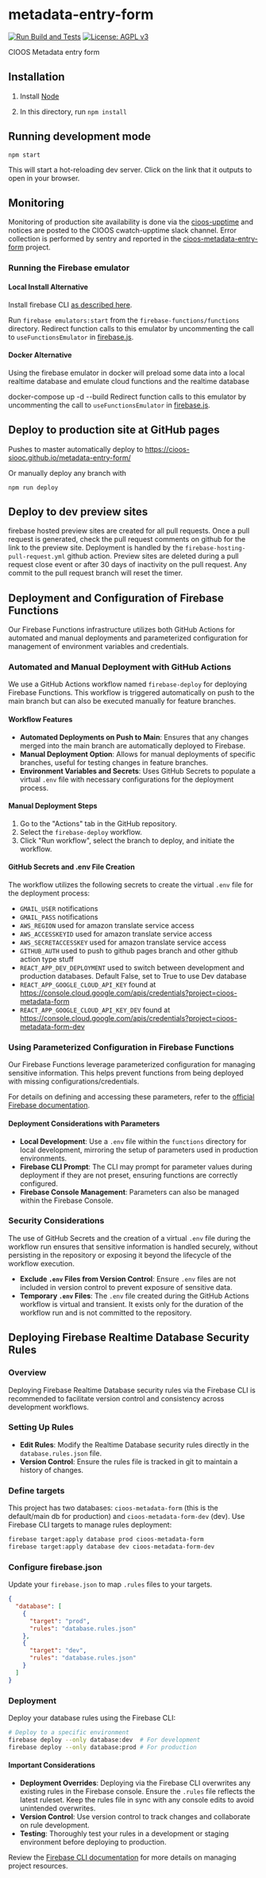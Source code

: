# metadata-entry-form

[![Run Build and Tests](https://github.com/cioos-siooc/metadata-entry-form/actions/workflows/run-build-tests.yaml/badge.svg)](https://github.com/cioos-siooc/metadata-entry-form/actions/workflows/run-build-tests.yaml)
[![License: AGPL v3](https://img.shields.io/badge/License-AGPL_v3-blue.svg)](https://www.gnu.org/licenses/agpl-3.0)

CIOOS Metadata entry form

## Installation

1. Install [Node](https://nodejs.org/en/download/)

2. In this directory, run `npm install`

## Running development mode

`npm start`

This will start a hot-reloading dev server. Click on the link that it outputs to open in your browser.

## Monitoring

Monitoring of production site availability is done via the [cioos-upptime](https://github.com/cioos-siooc/cwatch-upptime) and notices are posted to the CIOOS cwatch-upptime slack channel. Error collection is performed by sentry and reported in the [cioos-metadata-entry-form](https://hakai-institute.sentry.io/projects/cioos-metadata-entry-form/) project.

### Running the Firebase emulator

#### Local Install Alternative

Install firebase CLI [as described here](https://firebase.google.com/docs/emulator-suite/install_and_configure).

Run `firebase emulators:start` from the `firebase-functions/functions` directory.
Redirect function calls to this emulator by uncommenting the call to `useFunctionsEmulator` in [firebase.js](firebase.js).

#### Docker Alternative
Using the firebase emulator in docker will preload some data into a local realtime database and emulate cloud functions and the realtime database

docker-compose up -d --build
Redirect function calls to this emulator by uncommenting the call to `useFunctionsEmulator` in [firebase.js](firebase.js).

## Deploy to production site at GitHub pages

Pushes to master automatically deploy to <https://cioos-siooc.github.io/metadata-entry-form/>

Or manually deploy any branch with

`npm run deploy`

## Deploy to dev preview sites

firebase hosted preview sites are created for all pull requests. Once a pull request is generated, check the pull request comments on github for the link to the preview site. Deployment is handled by the `firebase-hosting-pull-request.yml` github action. Preview sites are deleted during a pull request close event or after 30 days of inactivity on the pull request. Any commit to the pull request branch will reset the timer.

## Deployment and Configuration of Firebase Functions

Our Firebase Functions infrastructure utilizes both GitHub Actions for automated and manual deployments and parameterized configuration for management of environment variables and credentials.

### Automated and Manual Deployment with GitHub Actions

We use a GitHub Actions workflow named `firebase-deploy` for deploying Firebase Functions. This workflow is triggered automatically on push to the main branch but can also be executed manually for feature branches.

#### Workflow Features

- **Automated Deployments on Push to Main**: Ensures that any changes merged into the main branch are automatically deployed to Firebase.
- **Manual Deployment Option**: Allows for manual deployments of specific branches, useful for testing changes in feature branches. 
- **Environment Variables and Secrets**: Uses GitHub Secrets to populate a virtual `.env` file with necessary configurations for the deployment process.

#### Manual Deployment Steps

1. Go to the "Actions" tab in the GitHub repository.
2. Select the `firebase-deploy` workflow.
3. Click "Run workflow", select the branch to deploy, and initiate the workflow.

#### GitHub Secrets and .env File Creation

The workflow utilizes the following secrets to create the virtual `.env` file for the deployment process:

- `GMAIL_USER` notifications
- `GMAIL_PASS` notifications
- `AWS_REGION` used for amazon translate service access
- `AWS_ACCESSKEYID` used for amazon translate service access
- `AWS_SECRETACCESSKEY` used for amazon translate service access
- `GITHUB_AUTH` used to push to github pages branch and other github action type stuff
- `REACT_APP_DEV_DEPLOYMENT` used to switch between development and production databases. Default False, set to True to use Dev database
- `REACT_APP_GOOGLE_CLOUD_API_KEY` found at https://console.cloud.google.com/apis/credentials?project=cioos-metadata-form
- `REACT_APP_GOOGLE_CLOUD_API_KEY_DEV` found at https://console.cloud.google.com/apis/credentials?project=cioos-metadata-form-dev

### Using Parameterized Configuration in Firebase Functions

Our Firebase Functions leverage parameterized configuration for managing sensitive information. This helps prevent functions from being deployed with missing configurations/credentials.

For details on defining and accessing these parameters, refer to the [official Firebase documentation](https://firebase.google.com/docs/functions/config-env?gen=1st).

#### Deployment Considerations with Parameters

- **Local Development**: Use a `.env` file within the `functions` directory for local development, mirroring the setup of parameters used in production environments.
- **Firebase CLI Prompt**: The CLI may prompt for parameter values during deployment if they are not preset, ensuring functions are correctly configured.
- **Firebase Console Management**: Parameters can also be managed within the Firebase Console.

### Security Considerations

The use of GitHub Secrets and the creation of a virtual `.env` file during the workflow run ensures that sensitive information is handled securely, without persisting in the repository or exposing it beyond the lifecycle of the workflow execution. 

- **Exclude `.env` Files from Version Control**: Ensure `.env` files are not included in version control to prevent exposure of sensitive data.
- **Temporary `.env` Files**: The `.env` file created during the GitHub Actions workflow is virtual and transient. It exists only for the duration of the workflow run and is not committed to the repository.

## Deploying Firebase Realtime Database Security Rules

### Overview

Deploying Firebase Realtime Database security rules via the Firebase CLI is recommended to facilitate version control and consistency across development workflows.

### Setting Up Rules

- **Edit Rules**: Modify the Realtime Database security rules directly in the `database.rules.json` file.
- **Version Control**: Ensure the rules file is tracked in git to maintain a history of changes.

### Define targets

This project has two databases: `cioos-metadata-form` (this is the default/main db for production) and `cioos-metadata-form-dev` (dev). 
Use Firebase CLI targets to manage rules deployment:

```bash
firebase target:apply database prod cioos-metadata-form
firebase target:apply database dev cioos-metadata-form-dev
```

### Configure firebase.json

Update your `firebase.json` to map `.rules` files to your targets.
```json
{
  "database": [
    {
      "target": "prod",
      "rules": "database.rules.json"
    },
    {
      "target": "dev",
      "rules": "database.rules.json"
    }
  ]
}
```

### Deployment

Deploy your database rules using the Firebase CLI:

```bash
# Deploy to a specific environment
firebase deploy --only database:dev  # For development
firebase deploy --only database:prod # For production
```

#### Important Considerations

- **Deployment Overrides**: Deploying via the Firebase CLI overwrites any existing rules in the Firebase console. Ensure the `.rules` file reflects the latest ruleset. Keep the rules file in sync with any console edits to avoid unintended overwrites.
- **Version Control**: Use version control to track changes and collaborate on rule development.
- **Testing**: Thoroughly test your rules in a development or staging environment before deploying to production.

Review the [Firebase CLI documentation](https://firebase.google.com/docs/cli) for more details on managing project resources.